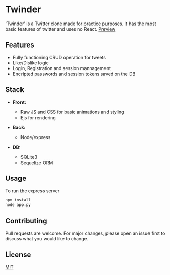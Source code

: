 # Twinder

'Twinder' is a Twitter clone made for practice purposes. It has the most basic features of twitter and uses no React. 
[Preview](https://twinder.onrender.com)

## Features
- Fully functioning CRUD operation for tweets
- Like/Dislike logic
- Login, Registration and session mannagement
- Encripted passwords and session tokens saved on the DB

## Stack
- **Front:**
	-  Raw JS and CSS for basic animations and styling
	- Ejs for rendering

- **Back:**
	- Node/express

- **DB:**
	-	SQLite3
	- Sequelize ORM


## Usage
To run the express server
```bash
npm install
node app.py
```

## Contributing

Pull requests are welcome. For major changes, please open an issue first
to discuss what you would like to change.

## License

[MIT](https://choosealicense.com/licenses/mit/)
